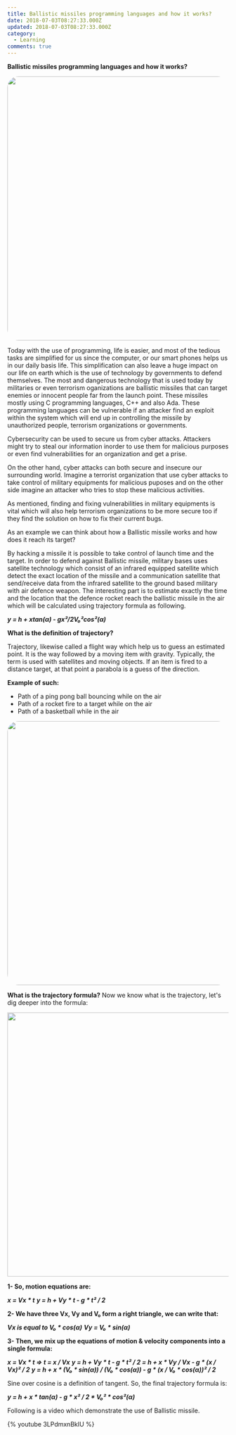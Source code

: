 ```yaml
---
title: Ballistic missiles programming languages and how it works?
date: 2018-07-03T08:27:33.000Z
updated: 2018-07-03T08:27:33.000Z
category:
  - Learning
comments: true
---
```

**Ballistic missiles programming languages and how it works?**

<p align="center">
  <img width="920" height="600" src="/images/missiles.png" style="border-radius:25px">
</p>

Today with the use of programming, life is easier, and most of the tedious tasks are simplified for us since the computer, or our smart phones helps us in our daily basis life. This simplification can also leave a huge impact on our life on earth which is the use of technology by governments to defend themselves. The most and dangerous technology that is used today by militaries or even terrorism oganizations are ballistic missiles that can target enemies or innocent people far from the launch point. These missiles mostly using C programming languages, C++ and also Ada. These programming languages can be vulnerable if an attacker find an exploit within the system which will end up in controlling the missile by unauthorized people, terrorism organizations or governments. 

Cybersecurity can be used to secure us from cyber attacks. Attackers might try to steal our information inorder to use them for malicious purposes or even find vulnerabilities for an organization and get a prise.

On the other hand, cyber attacks can both secure and insecure our surrounding world. Imagine a terrorist organization that use cyber attacks to take control of military equipments for malicious puposes and on the other side imagine an attacker who tries to stop these malicious activities.

As mentioned, finding and fixing vulnerabilities in military equipments is vital which will also help terrorism organizations to be more secure too if they find the solution on how to fix their current bugs. 

As an example we can think about how a Ballistic missile works and how does it reach its target?

By hacking a missile it is possible to take control of launch time and the target. In order to defend against Ballistic missile, military bases uses satellite technology which consist of an infrared equipped satellite which detect the exact location of the missile and a communication satellite that send/receive data from the infrared satellite to the ground based military with air defence weapon. The interesting part is to estimate exactly the time and the location that the defence rocket reach the ballistic missile in the air which will be calculated using trajectory formula as following.

*****y = h + xtan(α) - gx²/2V₀²cos²(α)*****

****What is the definition of trajectory?****

Trajectory, likewise called a flight way which help us to guess an estimated point. It is the way followed by a moving item with gravity. Typically, the term is used with satellites and moving objects. If an item is fired to a distance target, at that point a parabola is a guess of the direction.

****Example of such:****
- Path of a ping pong ball bouncing while on the air
- Path of a rocket fire to a target while on the air
- Path of a basketball while in the air

<p align="center">
  <img width="920" height="600" src="/images/rocket-launch-2.jpg" style="border-radius:25px">
</p>

****What is the trajectory formula?****
Now we know what is the trajectory, let's dig deeper into the formula:

<p align="center">
  <img width="920" height="600" src="/images/missile-trajectory.png">
</p>

****1- So, motion equations are:****

*****x = Vx * t*****
*****y = h + Vy * t - g * t² / 2*****

****2- We have three Vx, Vy and V₀ form a right triangle, we can write that:****

*****Vx is equal to V₀ * cos(α)*****
*****Vy = V₀ * sin(α)*****

****3- Then, we mix up the equations of motion & velocity components into a single formula:****

*****x = Vx * t => t = x / Vx*****
*****y = h + Vy * t - g * t² / 2 = h + x * Vy / Vx - g * (x / Vx)² / 2*****
*****y = h + x * (V₀ * sin(α)) / (V₀ * cos(α)) - g * (x / V₀ * cos(α))² / 2*****

Sine over cosine is a definition of tangent. So, the final trajectory formula is:

*****y = h + x * tan(α) - g * x² / 2 * V₀² * cos²(α)*****

Following is a video which demonstrate the use of Ballistic missile.

{% youtube 3LPdmxnBkIU %}